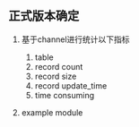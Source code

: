 ## 正式版本确定
1. 基于channel进行统计以下指标
   1. table
   2. record count
   3. record size
   4. record update_time
   5. time consuming

2. example  module